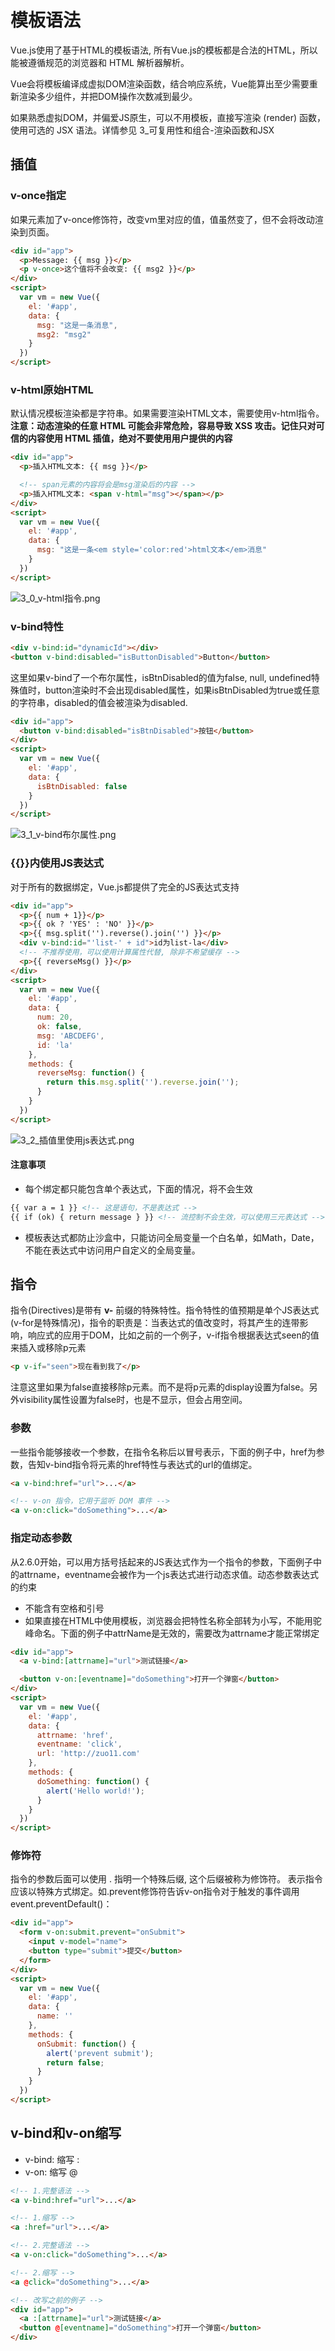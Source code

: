 # 模板语法
Vue.js使用了基于HTML的模板语法, 所有Vue.js的模板都是合法的HTML，所以能被遵循规范的浏览器和 HTML 解析器解析。

Vue会将模板编译成虚拟DOM渲染函数，结合响应系统，Vue能算出至少需要重新渲染多少组件，并把DOM操作次数减到最少。

如果熟悉虚拟DOM，并偏爱JS原生，可以不用模板，直接写渲染 (render) 函数，使用可选的 JSX 语法。详情参见 3_可复用性和组合-渲染函数和JSX

## 插值
### v-once指定
如果元素加了v-once修饰符，改变vm里对应的值，值虽然变了，但不会将改动渲染到页面。
```html
<div id="app">
  <p>Message: {{ msg }}</p>
  <p v-once>这个值将不会改变: {{ msg2 }}</p>
</div>
<script>
  var vm = new Vue({
    el: '#app',
    data: {
      msg: "这是一条消息",
      msg2: "msg2"
    }
  })
</script>
```
### v-html原始HTML
默认情况模板渲染都是字符串。如果需要渲染HTML文本，需要使用v-html指令。**注意：动态渲染的任意 HTML 可能会非常危险，容易导致 XSS 攻击。记住只对可信的内容使用 HTML 插值，绝对不要使用用户提供的内容**
```html
<div id="app">
  <p>插入HTML文本: {{ msg }}</p>

  <!-- span元素的内容将会是msg渲染后的内容 -->
  <p>插入HTML文本: <span v-html="msg"></span></p>
</div>
<script>
  var vm = new Vue({
    el: '#app',
    data: {
      msg: "这是一条<em style='color:red'>html文本</em>消息"
    }
  })
</script>
```
![3_0_v-html指令.png](images/3_0_v-html指令.png)

### v-bind特性
```html
<div v-bind:id="dynamicId"></div>
<button v-bind:disabled="isButtonDisabled">Button</button>
```
这里如果v-bind了一个布尔属性，isBtnDisabled的值为false, null, undefined特殊值时，button渲染时不会出现disabled属性，如果isBtnDisabled为true或任意的字符串，disabled的值会被渲染为disabled.
```html
<div id="app">
  <button v-bind:disabled="isBtnDisabled">按钮</button>
</div>
<script>
  var vm = new Vue({
    el: '#app',
    data: {
      isBtnDisabled: false
    }
  })
</script>
```
![3_1_v-bind布尔属性.png](images/3_1_v-bind布尔属性.png)

### {{}}内使用JS表达式
对于所有的数据绑定，Vue.js都提供了完全的JS表达式支持
```html
<div id="app">
  <p>{{ num + 1}}</p>
  <p>{{ ok ? 'YES' : 'NO' }}</p>
  <p>{{ msg.split('').reverse().join('') }}</p>
  <div v-bind:id="'list-' + id">id为list-la</div>
  <!-- 不推荐使用，可以使用计算属性代替, 除非不希望缓存 -->
  <p>{{ reverseMsg() }}</p>
</div>
<script>
  var vm = new Vue({
    el: '#app',
    data: {
      num: 20,
      ok: false,
      msg: 'ABCDEFG',
      id: 'la'
    },
    methods: {
      reverseMsg: function() {
        return this.msg.split('').reverse.join('');
      }
    }
  })
</script>
```
![3_2_插值里使用js表达式.png](images/3_2_插值里使用js表达式.png)

#### 注意事项
- 每个绑定都只能包含单个表达式，下面的情况，将不会生效
```html
{{ var a = 1 }} <!-- 这是语句，不是表达式 -->
{{ if (ok) { return message } }} <!-- 流控制不会生效，可以使用三元表达式 -->
```
- 模板表达式都防止沙盒中，只能访问全局变量一个白名单，如Math，Date，不能在表达式中访问用户自定义的全局变量。

## 指令
指令(Directives)是带有 **v-** 前缀的特殊特性。指令特性的值预期是单个JS表达式(v-for是特殊情况)，指令的职责是：当表达式的值改变时，将其产生的连带影响，响应式的应用于DOM，比如之前的一个例子，v-if指令根据表达式seen的值来插入或移除p元素
```html
<p v-if="seen">现在看到我了</p>
```
注意这里如果为false直接移除p元素。而不是将p元素的display设置为false。另外visibility属性设置为false时，也是不显示，但会占用空间。
### 参数
一些指令能够接收一个参数，在指令名称后以冒号表示，下面的例子中，href为参数，告知v-bind指令将元素的href特性与表达式的url的值绑定。
```html
<a v-bind:href="url">...</a>

<!-- v-on 指令，它用于监听 DOM 事件 -->
<a v-on:click="doSomething">...</a>
```
### 指定动态参数
从2.6.0开始，可以用方括号括起来的JS表达式作为一个指令的参数，下面例子中的attrname，eventname会被作为一个js表达式进行动态求值。动态参数表达式的约束
- 不能含有空格和引号
- 如果直接在HTML中使用模板，浏览器会把特性名称全部转为小写，不能用驼峰命名。下面的例子中attrName是无效的，需要改为attrname才能正常绑定
```html
<div id="app">
  <a v-bind:[attrname]="url">测试链接</a>

  <button v-on:[eventname]="doSomething">打开一个弹窗</button>
</div>
<script>
  var vm = new Vue({
    el: '#app',
    data: {
      attrname: 'href',
      eventname: 'click',
      url: 'http://zuo11.com'
    },
    methods: {
      doSomething: function() {
        alert('Hello world!');
      }
    }
  })
</script>
```
### 修饰符
指令的参数后面可以使用 . 指明一个特殊后缀, 这个后缀被称为修饰符。 表示指令应该以特殊方式绑定。如.prevent修饰符告诉v-on指令对于触发的事件调用 event.preventDefault()：
```html
<div id="app">
  <form v-on:submit.prevent="onSubmit">
    <input v-model="name">
    <button type="submit">提交</button>
  </form>
</div>
<script>
  var vm = new Vue({
    el: '#app',
    data: {
      name: ''
    },
    methods: {
      onSubmit: function() {
        alert('prevent submit');
        return false;
      }
    }
  })
</script>
```
## v-bind和v-on缩写
- v-bind: 缩写 :
- v-on: 缩写 @
```html
<!-- 1.完整语法 -->
<a v-bind:href="url">...</a>

<!-- 1.缩写 -->
<a :href="url">...</a>

<!-- 2.完整语法 -->
<a v-on:click="doSomething">...</a>

<!-- 2.缩写 -->
<a @click="doSomething">...</a>

<!-- 改写之前的例子 -->
<div id="app">
  <a :[attrname]="url">测试链接</a>
  <button @[eventname]="doSomething">打开一个弹窗</button>
</div>
```